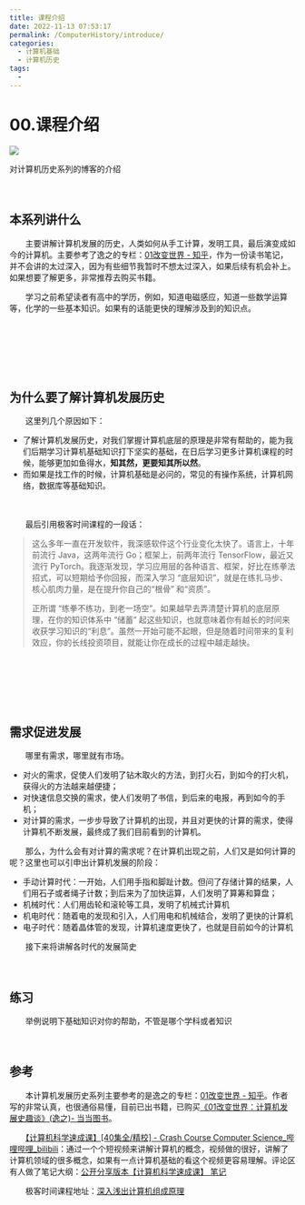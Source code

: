 ```yaml
---
title: 课程介绍
date: 2022-11-13 07:53:17
permalink: /ComputerHistory/introduce/
categories:
  - 计算机基础
  - 计算机历史
tags:
  - 
---
```

# 00.课程介绍

![](https://image.peterjxl.com/blog/69.jpg)

对计算机历史系列的博客的介绍

<!-- more -->　　‍

## 本系列讲什么

　　主要讲解计算机发展的历史，人类如何从手工计算，发明工具，最后演变成如今的计算机。主要参考了逸之的专栏：[01改变世界 - 知乎](https://zhuanlan.zhihu.com/c_1176550362282127360)，作为一份读书笔记，并不会讲的太过深入，因为有些细节我暂时不想太过深入，如果后续有机会补上。如果想要了解更多，非常推荐去购买书籍。

　　学习之前希望读者有高中的学历，例如，知道电磁感应，知道一些数学运算等，化学的一些基本知识。如果有的话能更快的理解涉及到的知识点。

　　‍

　　‍

　　‍

## 为什么要了解计算机发展历史

　　这里列几个原因如下：

* 了解计算机发展历史，对我们掌握计算机底层的原理是非常有帮助的，能为我们后期学习计算机基础知识打下坚实的基础，在日后学习更多计算机课程的时候，能够更加如鱼得水，**知其然，更要知其所以然**。
* 而如果是找工作的时候，计算机基础是必问的，常见的有操作系统，计算机网络，数据库等基础知识。

　　‍

　　最后引用极客时间课程的一段话：

> 这么多年一直在开发软件，我深感软件这个行业变化太快了。语言上，十年前流行 Java，这两年流行 Go；框架上，前两年流行 TensorFlow，最近又流行 PyTorch。我逐渐发现，学习应用层的各种语言、框架，好比在练拳法招式，可以短期给予你回报，而深入学习 “底层知识”，就是在练扎马步、核心肌肉力量，是在提升你自己的“根骨” 和“资质”。
>
> 正所谓 “练拳不练功，到老一场空”。如果越早去弄清楚计算机的底层原理，在你的知识体系中 “储蓄” 起这些知识，也就意味着你有越长的时间来收获学习知识的“利息”。虽然一开始可能不起眼，但是随着时间带来的复利效应，你的长线投资项目，就能让你在成长的过程中越走越快。

　　‍

　　‍

　　‍

## 需求促进发展

　　哪里有需求，哪里就有市场。

* 对火的需求，促使人们发明了钻木取火的方法，到打火石，到如今的打火机，获得火的方法越来越便捷；
* 对快速信息交换的需求，使人们发明了书信，到后来的电报，再到如今的手机；
* 对计算的需求，一步步导致了计算机的出现，并且对更快的计算的需求，使得计算机不断发展，最终成了我们目前看到的计算机。

　　那么，为什么会有对计算的需求呢？在计算机出现之前，人们又是如何计算的呢？这里也可以引申出计算机发展的阶段：

* 手动计算时代：一开始，人们用手指和脚趾计数。但问了存储计算的结果，人们用石子或者绳子计数；到后来为了加快运算，人们发明了算筹和算盘；
* 机械时代：人们用齿轮和滚轮等工具，发明了机械式计算机
* 机电时代：随着电的发现和引入，人们用电和机械结合，发明了更快的计算机
* 电子时代：随着晶体管的发现，计算机速度更快了，也就是目前如今的计算机

　　接下来将讲解各时代的发展简史

　　‍

## 练习

　　举例说明下基础知识对你的帮助，不管是哪个学科或者知识

　　‍

## 参考

　　本计算机发展历史系列主要参考的是逸之的专栏：[01改变世界 - 知乎](https://zhuanlan.zhihu.com/c_1176550362282127360)。作者写的非常认真，也很通俗易懂，目前已出书籍，已购买[《01改变世界：计算机发展史趣谈》(逸之)- 当当图书](http://product.dangdang.com/29469519.html)。

　　[【计算机科学速成课】[40集全/精校] - Crash Course Computer Science_哔哩哔哩_bilibili](https://www.bilibili.com/video/BV1EW411u7th?spm_id_from=333.337.search-card.all.click&vd_source=75da020020273864e366b53a452c8ad9)：通过一个个短视频来讲解计算机的概念，视频做的很好，讲解了计算机领域的很多概念，如果有一点计算机基础的看这个视频更容易理解。评论区有人做了笔记大纲：[公开分享版本【计算机科学速成课】 笔记](https://shimo.im/docs/PJAUY30F1uYksv0h/read)

　　极客时间课程地址：[深入浅出计算机组成原理](https://time.geekbang.org/column/intro/100026001?tab=catalog)
